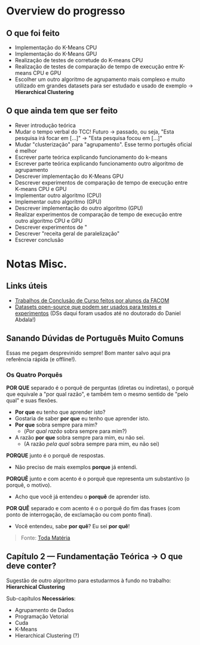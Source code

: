 # Overview do progresso

## O que foi feito

- Implementação do K-Means CPU
- Implementação do K-Means GPU
- Realização de testes de corretude do K-means CPU
- Realização de testes de comparação de tempo de execução entre K-means CPU e GPU
- Escolher um outro algoritmo de agrupamento mais complexo e muito utilizado em grandes datasets para ser estudado e usado de exemplo → **Hierarchical Clustering**



## O que ainda tem que ser feito

- Rever introdução teórica
- Mudar o tempo verbal do TCC! Futuro → passado, ou seja, "Esta pesquisa irá focar em […]" → "Esta pesquisa focou em […]"
- Mudar "clusterização" para "agrupamento". Esse termo portugês oficial é melhor
- Escrever parte teórica explicando funcionamento do k-means
- Escrever parte teórica explicando funcionamento outro algoritmo de agrupamento
- Descrever implementação do K-Means GPU
- Descrever experimentos de comparação de tempo de execução entre K-means CPU e GPU
- Implementar outro algoritmo (CPU)
- Implementar outro algoritmo (GPU)
- Descrever implementação do outro algoritmo (GPU)
- Realizar experimentos de comparação de tempo de execução entre outro algoritmo CPU e GPU
- Descrever experimentos de "
- Descrever "receita geral de paralelização"
- Escrever conclusão





# Notas Misc.

## Links úteis

- [Trabalhos de Conclusão de Curso feitos por alunos da FACOM](https://repositorio.ufu.br/handle/123456789/5142/browse?type=type&order=ASC&rpp=20&value=Trabalho+de+Conclus%C3%A3o+de+Curso)
- [Datasets open-source que podem ser usados para testes e experimentos](https://archive.ics.uci.edu/datasets?NumInstances=1000-inf&NumFeatures=0-10&skip=0&take=10&sort=desc&orderBy=NumHits&search=&Types=Multivariate) (DSs daqui foram usados até no doutorado do Daniel Abdala!)



## Sanando Dúvidas de Português Muito Comuns

Essas me pegam desprevinido sempre! Bom manter salvo aqui pra referência rápida (e offline!).

### Os Quatro Porquês

**POR QUE** separado é o porquê de perguntas (diretas ou indiretas), o porquê que equivale a "por qual razão", e também tem o mesmo sentido de "pelo qual" e suas flexões.

- **Por que** eu tenho que aprender isto?
- Gostaria de saber **por que** eu tenho que aprender isto.
- **Por que** sobra sempre para mim?
  - (*Por qual razão* sobra sempre para mim?)
- A razão **por que** sobra sempre para mim, eu não sei.
  - (A razão *pela qual* sobra sempre para mim, eu não sei)

**PORQUE** junto é o porquê de respostas.

- Não preciso de mais exemplos **porque** já entendi.

**PORQUÊ** junto e com acento é o porquê que representa um substantivo (o porquê, o motivo).

- Acho que você já entendeu o **porquê** de aprender isto.

**POR QUÊ** separado e com acento é o o porquê do fim das frases (com ponto de interrogação, de exclamação ou com ponto final).

- Você entendeu, sabe **por quê**? Eu sei **por quê**!

> Fonte: [Toda Matéria](https://www.todamateria.com.br/uso-do-por-que-porque-por-que-e-porque/)



## Capítulo 2 — Fundamentação Teórica → O que deve conter?

Sugestão de outro algoritmo para estudarmos à fundo no trabalho: **Hierarchical Clustering**

Sub-capítulos **Necessários**:

- Agrupamento de Dados
- Programação Vetorial
- Cuda
- K-Means
- Hierarchical Clustering (?)
